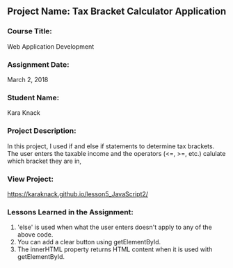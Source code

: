 ## Project Name:  Tax Bracket Calculator Application

### Course Title:
Web Application Development

### Assignment Date:  
March 2, 2018

### Student Name:  
Kara Knack

### Project Description:
In this project, I used if and else if statements to determine tax brackets. The user enters the taxable income and the operators (<=, >=, etc.)
calulate which bracket they are in,
### View Project:
https://karaknack.github.io/lesson5_JavaScript2/ 

### Lessons Learned in the Assignment:
1. 'else' is used when what the user enters doesn't apply to any of the above code.
2. You can add a clear button using getElementById.
3. The innerHTML property returns HTML content when it is used with getElementById.

